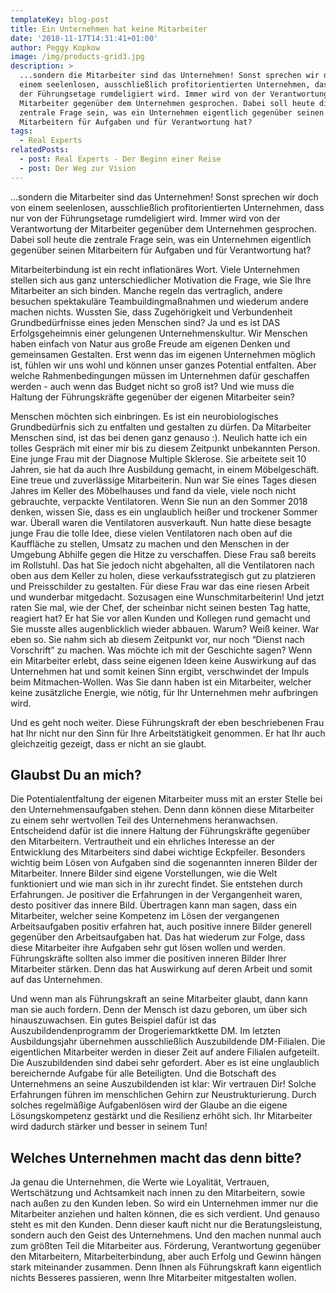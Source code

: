 ```yaml
---
templateKey: blog-post
title: Ein Unternehmen hat keine Mitarbeiter
date: '2018-11-17T14:31:41+01:00'
author: Peggy Kopkow
image: /img/products-grid3.jpg
description: >
  ...sondern die Mitarbeiter sind das Unternehmen! Sonst sprechen wir doch von
  einem seelenlosen, ausschließlich profitorientierten Unternehmen, dass nur von
  der Führungsetage rumdeligiert wird. Immer wird von der Verantwortung der
  Mitarbeiter gegenüber dem Unternehmen gesprochen. Dabei soll heute die
  zentrale Frage sein, was ein Unternehmen eigentlich gegenüber seinen
  Mitarbeitern für Aufgaben und für Verantwortung hat?
tags:
  - Real Experts
relatedPosts:
  - post: Real Experts - Der Beginn einer Reise
  - post: Der Weg zur Vision
---
```

...sondern die Mitarbeiter sind das Unternehmen! Sonst sprechen wir doch von einem seelenlosen, ausschließlich profitorientierten Unternehmen, dass nur von der Führungsetage rumdeligiert wird. Immer wird von der Verantwortung der Mitarbeiter gegenüber dem Unternehmen gesprochen. Dabei soll heute die zentrale Frage sein, was ein Unternehmen eigentlich gegenüber seinen Mitarbeitern für Aufgaben und für Verantwortung hat?

Mitarbeiterbindung ist ein recht inflationäres Wort. Viele Unternehmen stellen sich aus ganz unterschiedlicher Motivation die Frage, wie Sie Ihre Mitarbeiter an sich binden. Manche regeln das vertraglich, andere besuchen spektakuläre Teambuildingmaßnahmen und wiederum andere machen nichts. Wussten Sie, dass Zugehörigkeit und Verbundenheit Grundbedürfnisse eines jeden Menschen sind? Ja und es ist DAS Erfolgsgeheimnis einer gelungenen Unternehmenskultur. Wir Menschen haben einfach von Natur aus große Freude am eigenen Denken und gemeinsamen Gestalten. Erst wenn das im eigenen Unternehmen möglich ist, fühlen wir uns wohl und können unser ganzes Potential entfalten. Aber welche Rahmenbedingungen müssen im Unternehmen dafür geschaffen werden - auch wenn das Budget nicht so groß ist? Und wie muss die Haltung der Führungskräfte gegenüber der eigenen Mitarbeiter sein? 

Menschen möchten sich einbringen. Es ist ein neurobiologisches Grundbedürfnis sich zu entfalten und gestalten zu dürfen. Da Mitarbeiter Menschen sind, ist das bei denen ganz genauso :). Neulich hatte ich ein tolles Gespräch mit einer mir bis zu diesem Zeitpunkt unbekannten Person. Eine junge Frau mit der Diagnose Multiple Sklerose. Sie arbeitete seit 10 Jahren, sie hat da auch Ihre Ausbildung gemacht, in einem Möbelgeschäft. Eine treue und zuverlässige Mitarbeiterin. Nun war Sie eines Tages diesen Jahres im Keller des Möbelhauses und fand da viele, viele noch nicht gebrauchte, verpackte Ventilatoren. Wenn Sie nun an den Sommer 2018 denken, wissen Sie, dass es ein unglaublich heißer und trockener Sommer war. Überall waren die Ventilatoren ausverkauft. Nun hatte diese besagte junge Frau die tolle Idee, diese vielen Ventilatoren nach oben auf die Kauffläche zu stellen, Umsatz zu machen und den Menschen in der Umgebung Abhilfe gegen die Hitze zu verschaffen. Diese Frau saß bereits im Rollstuhl. Das hat Sie jedoch nicht abgehalten, all die Ventilatoren nach oben aus dem Keller zu holen, diese verkaufsstrategisch gut zu platzieren und Preisschilder zu gestalten. Für diese Frau war das eine riesen Arbeit und wunderbar mitgedacht. Sozusagen eine Wunschmitarbeiterin! Und jetzt raten Sie mal, wie der Chef, der scheinbar nicht seinen besten Tag hatte, reagiert hat? Er hat Sie vor allen Kunden und Kollegen rund gemacht und Sie musste alles augenblicklich wieder abbauen. Warum? Weiß keiner. War eben so. Sie nahm sich ab diesem Zeitpunkt vor, nur noch “Dienst nach Vorschrift” zu machen. Was möchte ich mit der Geschichte sagen? Wenn ein Mitarbeiter erlebt, dass seine eigenen Ideen keine Auswirkung auf das Unternehmen hat und somit keinen Sinn ergibt, verschwindet der Impuls beim Mitmachen-Wollen. Was Sie dann haben ist ein Mitarbeiter, welcher keine zusätzliche Energie, wie nötig, für Ihr Unternehmen mehr aufbringen wird.

Und es geht noch weiter. Diese Führungskraft der eben beschriebenen Frau hat Ihr nicht nur den Sinn für Ihre Arbeitstätigkeit genommen. Er hat Ihr auch gleichzeitig gezeigt, dass er nicht an sie glaubt.

## Glaubst Du an mich?

Die Potentialentfaltung der eigenen Mitarbeiter muss mit an erster Stelle bei den Unternehmensaufgaben stehen. Denn dann können diese Mitarbeiter zu einem sehr wertvollen Teil des Unternehmens heranwachsen. Entscheidend dafür ist die innere Haltung der Führungskräfte gegenüber den Mitarbeitern. Vertrautheit und ein ehrliches Interesse an der Entwicklung des Mitarbeiters sind dabei wichtige Eckpfeiler. Besonders wichtig beim Lösen von Aufgaben sind die sogenannten inneren Bilder der Mitarbeiter. Innere Bilder sind eigene Vorstellungen, wie die Welt funktioniert und wie man sich in ihr zurecht findet. Sie entstehen durch Erfahrungen. Je positiver die Erfahrungen in der Vergangenheit waren, desto positiver das innere Bild. Übertragen kann man sagen, dass ein Mitarbeiter, welcher seine Kompetenz im Lösen der vergangenen Arbeitsaufgaben positiv erfahren hat, auch positive innere Bilder generell gegenüber den Arbeitsaufgaben hat. Das hat wiederum zur Folge, dass diese Mitarbeiter ihre Aufgaben sehr gut lösen wollen und werden. Führungskräfte sollten also immer die positiven inneren Bilder Ihrer Mitarbeiter stärken. Denn das hat Auswirkung auf deren Arbeit und somit auf das Unternehmen. 

Und wenn man als Führungskraft an seine Mitarbeiter glaubt, dann kann man sie auch fordern. Denn der Mensch ist dazu geboren, um über sich hinauszuwachsen. Ein gutes Beispiel dafür ist das Auszubildendenprogramm der Drogeriemarktkette DM. Im letzten Ausbildungsjahr übernehmen ausschließlich Auszubildende DM-Filialen. Die eigentlichen Mitarbeiter werden in dieser Zeit auf andere Filialen aufgeteilt. Die Auszubildenden sind dabei sehr gefordert. Aber es ist eine unglaublich bereichernde Aufgabe für alle Beteiligten. Und die Botschaft des Unternehmens an seine Auszubildenden ist klar: Wir vertrauen Dir! Solche Erfahrungen führen im menschlichen Gehirn zur Neustrukturierung. Durch solches regelmäßige Aufgabenlösen wird der Glaube an die eigene Lösungskompetenz gestärkt und die Resilienz erhöht sich. Ihr Mitarbeiter wird dadurch stärker und besser in seinem Tun!

## Welches Unternehmen macht das denn bitte?

Ja genau die Unternehmen, die Werte wie Loyalität, Vertrauen, Wertschätzung und Achtsamkeit nach innen zu den Mitarbeitern, sowie nach außen zu den Kunden leben. So wird ein Unternehmen immer nur die Mitarbeiter anziehen und halten können, die es sich verdient. Und genauso steht es mit den Kunden. Denn dieser kauft nicht nur die Beratungsleistung, sondern auch den Geist des Unternehmens. Und den machen nunmal auch zum größten Teil die Mitarbeiter aus. Förderung, Verantwortung gegenüber den Mitarbeitern, Mitarbeiterbindung, aber auch Erfolg und Gewinn hängen stark miteinander zusammen. Denn Ihnen als Führungskraft kann eigentlich nichts Besseres passieren, wenn Ihre Mitarbeiter mitgestalten wollen.
